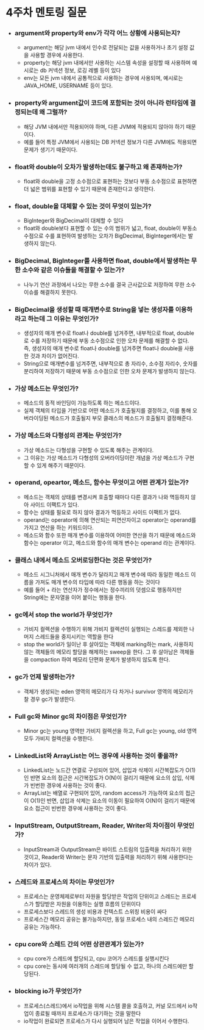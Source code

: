 # 4주차 멘토링 질문

- ### argument와 property와 env가 각각 어느 상황에 사용되는지?
  - argument는 해당 jvm 내에서 인수로 전달되는 값을 사용하거나 초기 설정 값을 사용할 경우에 사용한다.
  - property는 해당 jvm 내에서만 사용하는 시스템 속성을 설정할 때 사용하며 예시로는 db 커넥션 정보, 로깅 레벨 등이 있다
  - env는 모든 jvm 내에서 공통적으로 사용하는 경우에 사용되며, 예시로는 JAVA_HOME, USERNAME 등이 있다.
- ### property와 argument값이 코드에 포함되는 것이 아니라 런타임에 결정되는데 왜 그럴까?
  - 해당 JVM 내에서만 적용되어야 하며, 다른 JVM에 적용되지 않아야 하기 때문이다.
  - 예를 들어 특정 JVM에서 사용되는 DB 커넥션 정보가 다른 JVM에도 적용되면 문제가 생기기 때문이다.
- ### float와 double이 오차가 발생하는데도 불구하고 왜 존재하는가?
  - float와 double을 고정 소수점으로 표현하는 것보다 부동 소수점으로 표현하면 더 넓은 범위를 표현할 수 있기 때문에 존재한다고 생각한다.
- ### float, double을 대체할 수 있는 것이 무엇이 있는가?
  - BigInteger와 BigDecimal이 대체할 수 있다
  - float와 double보다 표현할 수 있는 수의 범위가 넓고, float, double이 부동소수점으로 수를 표현하여 발생하는 오차가 BigDecimal, BigInteger에서는 발생하지 않는다.
- ### BigDecimal, BigInteger를 사용하면 float, double에서 발생하는 무한 소수와 같은 이슈들을 해결할 수 있는가?
  - 나누기 연산 과정에서 나오는 무한 소수를 결국 근사값으로 저장하여 무한 소수 이슈를 해결하지 못한다.
- ### BigDecimal을 생성할 때 매개변수로 String을 넣는 생성자를 이용하라고 하는데 그 이유는 무엇인가?
  - 생성자의 매개 변수로 float나 double를 넘겨주면, 내부적으로 float, double로 수를 저장하기 때문에 부동 소수점으로 인한 오차 문제를 해결할 수 없다.  
  즉, 생성자의 매개 변수로 float나 double를 넘겨주면 float나 double을 사용한 것과 차이가 없어진다.
  - String으로 매개변수를 넘겨주면, 내부적으로 총 자리수, 소수점 자리수, 숫자를 분리하여 저장하기 때문에 부동 소수점으로 인한 오차 문제가 발생하지 않는다.
- ### 가상 메소드는 무엇인가?
  - 메소드의 동적 바인딩이 가능하도록 하는 메소드이다.
  - 실제 객체의 타입을 기반으로 어떤 메소드가 호출될지를 결정하고, 이를 통해 오버라이딩된 메소드가 호출될지 부모 클래스의 메소드가 호출될지 결정해준다.
- ### 가상 메소드와 다형성의 관계는 무엇인가?
  - 가상 메소드는 다형성을 구현할 수 있도록 해주는 관계이다.
  - 그 이유는 가상 메소드가 다형성의 오버라이딩이란 개념을 가상 메소드가 구현할 수 있게 해주기 때문이다.
- ### operand, opeartor, 메소드, 함수는 무엇이고 어떤 관계가 있는가?
  - 메소드는 객체의 상태를 변경시켜 호출할 때마다 다른 결과가 나와 멱등하지 않아 사이드 이팩트가 있다.
  - 함수는 상태를 필요로 하지 않아 결과가 멱등하고 사이드 이팩트가 없다.
  - operand는 operator에 의해 연산되는 피연산자이고 operator는 operand를 가지고 연산을 하는 키워드이다.
  - 메소드와 함수 또한 매개 변수를 이용하여 어떠한 연산을 하기 때문에 메소드와 함수는 operator 이고, 메소드와 함수의 매개 변수는 operand 라는 관계이다.
- ### 클래스 내에서 메소드 오버로딩한다는 것은 무엇인가?
  - 메소드 시그니처에서 매개 변수가 달라지고 매개 변수에 따라 동일한 메소드 이름을 가져도 매개 변수의 타입에 따라 다른 행동을 하는 것이다
  - 예를 들어 + 라는 연산자가 정수에서는 정수끼리의 덧셈으로 행동하지만 String에는 문자열을 이어 붙이는 행동을 한다.
- ### gc에서 stop the world가 무엇인가?
  - 가비지 컬렉션을 수행하기 위해 가비지 컬렉션이 실행되는 스레드를 제외한 나머지 스레드들을 중지시키는 역할을 한다
  - stop the world가 일이난 후 살아있는 객체에 marking하는 mark, 사용하지 않는 객체들의 메모리 할당을 해제하는 sweep을 한다. 그 후 살아남은 객체들을 compaction 하여 메모리 단편화 문제가 발생하지 않도록 한다.
- ### gc가 언제 발생하는가?
  - 객체가 생성되는 eden 영역의 메모리가 다 차거나 survivor 영역의 메모리가 찰 경우 gc가 발생한다.
- ### Full gc와 Minor gc의 차이점은 무엇인가?
  - Minor gc는 young 영역만 가비지 컬렉션을 하고, Full gc는 young, old 영역 모두 가비지 컬렉션을 수행한다.
- ### LinkedList와 ArrayList는 어느 경우에 사용하는 것이 좋을까?
  - LinkedList는 노드간 연결로 구성되어 있어, 삽입과 삭제이 시간복잡도가 O(1)인 반면 요소의 접근은 시간복잡도가 O(N)이 걸리기 때문에 요소의 삽입, 삭제가 빈번한 경우에 사용하는 것이 좋다.
  - ArrayList는 배열로 구현되어 있어, random access가 가능하여 요소의 접근이 O(1)인 반면, 삽입과 삭제는 요소의 이동이 필요하여 O(N)이 걸리기 때문에 요소 접근이 빈번한 경우에 사용하는 것이 좋다.
- ### InputStream, OutputStream, Reader, Writer의 차이점이 무엇인가?
  - InputStream과 OutputStream은 바이트 스트림의 입출력을 처리하기 위한 것이고, Reader와 Writer는 문자 기반의 입출력을 처리하기 위해 사용한다는 차이가 있다.
- ### 스레드와 프로세스의 차이는 무엇인가?
  - 프로세스는 운영체제로부터 자원을 할당받은 작업의 단위이고 스레드는 프로세스가 할당받은 자원을 이용하는 실행 흐름의 단위이다
  - 프로세스보다 스레드의 생성 비용과 컨텍스트 스위칭 비용이 싸다
  - 프로세스간 메모리 공유는 불가능하지만, 동일 프로세스 내의 스레드간 메모리 공유는 가능하다.
- ### cpu core와 스레드 간의 어떤 상관관계가 있는가?
  - cpu core가 스레드에 할당되고, cpu 코어가 스레드를 실행시킨다
  - cpu core는 동시에 여러개의 스레드에 할당될 수 없고, 하나의 스레드에만 할당된다.
- ### blocking io가 무엇인가?
  - 프로세스(스레드)에서 io작업을 위해 시스템 콜을 호출하고, 커널 모드에서 io작업이 종료될 때까지 프로세스가 대기하는 것을 말한다
  - io작업이 완료되면 프로세스가 다시 실행되어 남은 작업을 이어서 수행한다.